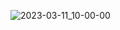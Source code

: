 ![2023-03-11_10-00-00](https://user-images.githubusercontent.com/102688774/224473190-1a15cfc2-f5ac-4a66-be37-b2361db7c4b4.png)
